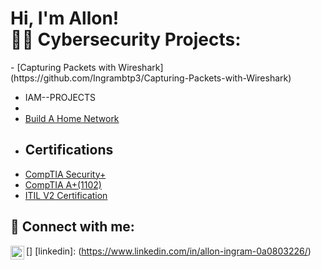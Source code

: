 <h1>Hi, I'm Allon! <br/><ay 

<h2>👨‍💻 Cybersecurity Projects:</h2>
- [Capturing Packets with Wireshark](https://github.com/Ingrambtp3/Capturing-Packets-with-Wireshark)

- IAM--PROJECTS
- 
- [ Build A Home Network](https://github.com/Ingrambtp3/Build-a-Simple-Network) 
- <h2>Certifications</h2>
- [CompTIA Security+](https://www.credly.com/badges/bd803fbd-bcf3-4a85-96c9-781358474087/linked_in_profile)
- [CompTIA A+(1102)]()
- [ITIL V2 Certification]()
  

<h2> 🤳 Connect with me:</h2>

[<img align="left" alt="AllonIngram | LinkedIn" width="22px" src="https://cdn.jsdelivr.net/npm/simple-icons@v3/icons/linkedin.svg" />]
[linkedin]: (https://www.linkedin.com/in/allon-ingram-0a0803226/)


